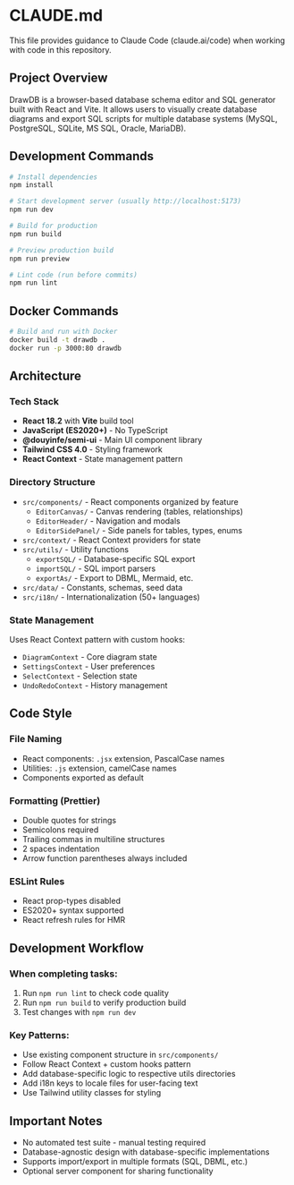 # CLAUDE.md

This file provides guidance to Claude Code (claude.ai/code) when working with code in this repository.

## Project Overview

DrawDB is a browser-based database schema editor and SQL generator built with React and Vite. It allows users to visually create database diagrams and export SQL scripts for multiple database systems (MySQL, PostgreSQL, SQLite, MS SQL, Oracle, MariaDB).

## Development Commands

```bash
# Install dependencies
npm install

# Start development server (usually http://localhost:5173)
npm run dev

# Build for production
npm run build

# Preview production build
npm run preview

# Lint code (run before commits)
npm run lint
```

## Docker Commands

```bash
# Build and run with Docker
docker build -t drawdb .
docker run -p 3000:80 drawdb
```

## Architecture

### Tech Stack
- **React 18.2** with **Vite** build tool
- **JavaScript (ES2020+)** - No TypeScript
- **@douyinfe/semi-ui** - Main UI component library
- **Tailwind CSS 4.0** - Styling framework
- **React Context** - State management pattern

### Directory Structure
- `src/components/` - React components organized by feature
  - `EditorCanvas/` - Canvas rendering (tables, relationships)
  - `EditorHeader/` - Navigation and modals
  - `EditorSidePanel/` - Side panels for tables, types, enums
- `src/context/` - React Context providers for state
- `src/utils/` - Utility functions
  - `exportSQL/` - Database-specific SQL export
  - `importSQL/` - SQL import parsers
  - `exportAs/` - Export to DBML, Mermaid, etc.
- `src/data/` - Constants, schemas, seed data
- `src/i18n/` - Internationalization (50+ languages)

### State Management
Uses React Context pattern with custom hooks:
- `DiagramContext` - Core diagram state
- `SettingsContext` - User preferences
- `SelectContext` - Selection state
- `UndoRedoContext` - History management

## Code Style

### File Naming
- React components: `.jsx` extension, PascalCase names
- Utilities: `.js` extension, camelCase names
- Components exported as default

### Formatting (Prettier)
- Double quotes for strings
- Semicolons required
- Trailing commas in multiline structures
- 2 spaces indentation
- Arrow function parentheses always included

### ESLint Rules
- React prop-types disabled
- ES2020+ syntax supported
- React refresh rules for HMR

## Development Workflow

### When completing tasks:
1. Run `npm run lint` to check code quality
2. Run `npm run build` to verify production build
3. Test changes with `npm run dev`

### Key Patterns:
- Use existing component structure in `src/components/`
- Follow React Context + custom hooks pattern
- Add database-specific logic to respective utils directories
- Add i18n keys to locale files for user-facing text
- Use Tailwind utility classes for styling

## Important Notes
- No automated test suite - manual testing required
- Database-agnostic design with database-specific implementations
- Supports import/export in multiple formats (SQL, DBML, etc.)
- Optional server component for sharing functionality